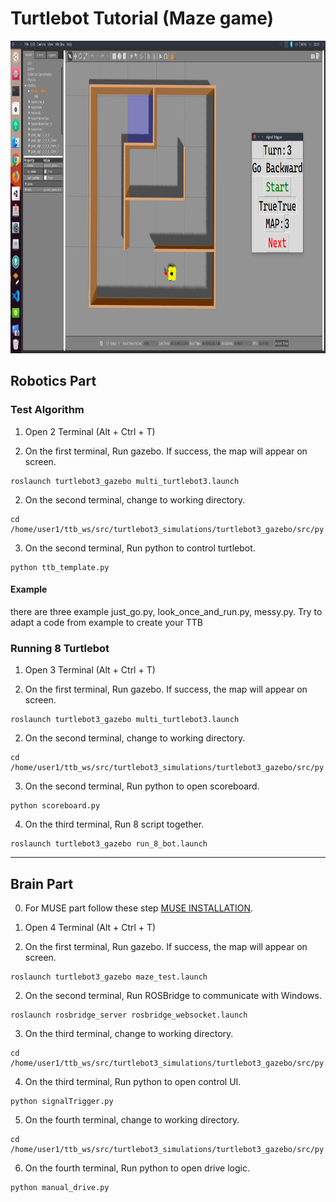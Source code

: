 # Turtlebot Tutorial (Maze game)
<img src="Images/maze.png" width="800" height="500">

## Robotics Part

### Test Algorithm

1. Open 2 Terminal (Alt + Ctrl + T)

2. On the first terminal, Run gazebo. If success, the map will appear on screen.
```
roslaunch turtlebot3_gazebo multi_turtlebot3.launch
```

2. On the second terminal, change to working directory.
```
cd /home/user1/ttb_ws/src/turtlebot3_simulations/turtlebot3_gazebo/src/py
```

3. On the second terminal, Run python to control turtlebot.
```
python ttb_template.py
```

#### Example
there are three example just_go.py, look_once_and_run.py, messy.py. Try to adapt a code from example to create your TTB

### Running 8 Turtlebot

1. Open 3 Terminal (Alt + Ctrl + T)

2. On the first terminal, Run gazebo. If success, the map will appear on screen.
```
roslaunch turtlebot3_gazebo multi_turtlebot3.launch
```

2. On the second terminal, change to working directory.
```
cd /home/user1/ttb_ws/src/turtlebot3_simulations/turtlebot3_gazebo/src/py
```

3. On the second terminal, Run python to open scoreboard.
```
python scoreboard.py
```

4. On the third terminal, Run 8 script together.
```
roslaunch turtlebot3_gazebo run_8_bot.launch
```
---
## Brain Part

0. For MUSE part follow these step [MUSE INSTALLATION](https://github.com/IoBT-VISTEC/KVIS-SciFair/tree/master/turtlebot3_simulations/turtlebot3_gazebo/src/py/muse_sci_fair-master/muse_sci_fair).

1. Open 4 Terminal (Alt + Ctrl + T)

2. On the first terminal, Run gazebo. If success, the map will appear on screen.
```
roslaunch turtlebot3_gazebo maze_test.launch 
```

2. On the second terminal, Run ROSBridge to communicate with Windows.
```
roslaunch rosbridge_server rosbridge_websocket.launch
```

3. On the third terminal, change to working directory.
```
cd /home/user1/ttb_ws/src/turtlebot3_simulations/turtlebot3_gazebo/src/py
```

4. On the third terminal, Run python to open control UI.
```
python signalTrigger.py
```

5. On the fourth terminal, change to working directory.
```
cd /home/user1/ttb_ws/src/turtlebot3_simulations/turtlebot3_gazebo/src/py
```

6. On the fourth terminal, Run python to open drive logic.
```
python manual_drive.py
```


